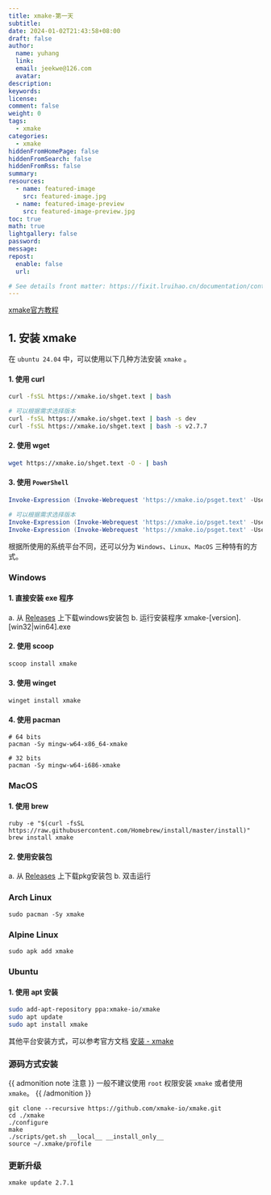 ```yaml
---
title: xmake-第一天
subtitle:
date: 2024-01-02T21:43:58+08:00
draft: false
author:
  name: yuhang
  link: 
  email: jeekwe@126.com
  avatar:
description:
keywords:
license:
comment: false
weight: 0
tags:
  - xmake
categories:
  - xmake
hiddenFromHomePage: false
hiddenFromSearch: false
hiddenFromRss: false
summary:
resources:
  - name: featured-image
    src: featured-image.jpg
  - name: featured-image-preview
    src: featured-image-preview.jpg
toc: true
math: true
lightgallery: false
password:
message:
repost:
  enable: false
  url:

# See details front matter: https://fixit.lruihao.cn/documentation/content-management/introduction/#front-matter
---
```


<!--more-->


[xmake官方教程](https://xmake.io/#/zh-cn/getting_started)


## 1. 安装 xmake

在 `ubuntu 24.04` 中，可以使用以下几种方法安装 `xmake` 。
#### 1. 使用 curl
``` sh
curl -fsSL https://xmake.io/shget.text | bash

# 可以根据需求选择版本
curl -fsSL https://xmake.io/shget.text | bash -s dev
curl -fsSL https://xmake.io/shget.text | bash -s v2.7.7
```

#### 2. 使用 wget
``` sh
wget https://xmake.io/shget.text -O - | bash
```

#### 3. 使用 `PowerShell`
``` powershell
Invoke-Expression (Invoke-Webrequest 'https://xmake.io/psget.text' -UseBasicParsing).Content

# 可以根据需求选择版本
Invoke-Expression (Invoke-Webrequest 'https://xmake.io/psget.text' -UseBasicParsing).Content dev
Invoke-Expression (Invoke-Webrequest 'https://xmake.io/psget.text' -UseBasicParsing).Content v2.7.7
```

根据所使用的系统平台不同，还可以分为 `Windows`、`Linux`、`MacOS` 三种特有的方式。

### Windows
#### 1. 直接安装 exe 程序
a. 从 [Releases](https://github.com/xmake-io/xmake/releases) 上下载windows安装包
b. 运行安装程序 xmake-[version].[win32|win64].exe


#### 2. 使用 scoop
``` powershell
scoop install xmake
```

#### 3. 使用 winget
```
winget install xmake
```

#### 4. 使用 pacman
```
# 64 bits
pacman -Sy mingw-w64-x86_64-xmake

# 32 bits
pacman -Sy mingw-w64-i686-xmake
```


### MacOS

#### 1.  使用 brew
```
ruby -e "$(curl -fsSL https://raw.githubusercontent.com/Homebrew/install/master/install)"
brew install xmake
```

#### 2. 使用安装包
a. 从 [Releases](https://github.com/xmake-io/xmake/releases) 上下载pkg安装包
b. 双击运行

### Arch Linux
```
sudo pacman -Sy xmake
```


### Alpine Linux
```
sudo apk add xmake
```


### Ubuntu 
#### 1. 使用 apt 安装
``` sh
sudo add-apt-repository ppa:xmake-io/xmake
sudo apt update
sudo apt install xmake
```

其他平台安装方式，可以参考官方文档 [安装 - xmake](https://xmake.io/#/zh-cn/guide/installation?id=ubuntu)

### 源码方式安装
{{ admonition note 注意 }}
一般不建议使用 `root` 权限安装 `xmake` 或者使用 `xmake`。
{{ /admonition }}

```
git clone --recursive https://github.com/xmake-io/xmake.git
cd ./xmake
./configure
make
./scripts/get.sh __local__ __install_only__
source ~/.xmake/profile
```


### 更新升级

```
xmake update 2.7.1
```





